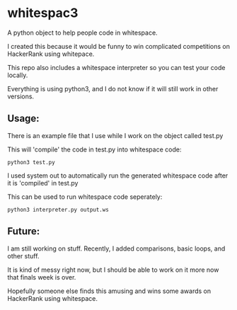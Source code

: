 # whitespac3
A python object to help people code in whitespace.

I created this because it would be funny to win complicated competitions on HackerRank using whitepace.

This repo also includes a whitespace interpreter so you can test your code locally.

Everything is using python3, and I do not know if it will still work in other versions.

## Usage:
There is an example file that I use while I work on the object called test.py

This will 'compile' the code in test.py into whitespace code:

    python3 test.py

I used system out to automatically run the generated whitespace code after it is 'compiled' in test.py

This can be used to run whitespace code seperately:

    python3 interpreter.py output.ws
    
## Future:
I am still working on stuff. Recently, I added comparisons, basic loops, and other stuff. 

It is kind of messy right now, but I should be able to work on it more now that finals week is over.

Hopefully someone else finds this amusing and wins some awards on HackerRank using whitespace.
